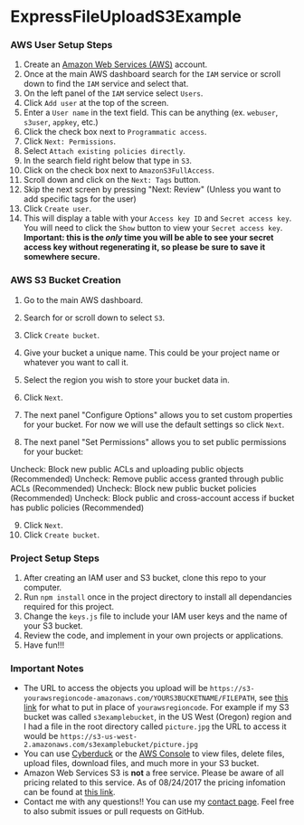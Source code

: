 # ExpressFileUploadS3Example


### AWS User Setup Steps

1.  Create an [Amazon Web Services (AWS)](https://aws.amazon.com) account.
2.  Once at the main AWS dashboard search for the `IAM` service or scroll down to find the `IAM` service and select that.
3.  On the left panel of the `IAM` service select `Users`.
4.  Click `Add user` at the top of the screen.
5.  Enter a `User name` in the text field. This can be anything (ex. `webuser`, `s3user`, `appkey`, etc.)
6.  Click the check box next to `Programmatic access`.
7.  Click `Next: Permissions`.
8.  Select `Attach existing policies directly`.
9.  In the search field right below that type in `S3`.
10. Click on the check box next to `AmazonS3FullAccess`.
11. Scroll down and click on the `Next: Tags` button.
12. Skip the next screen by pressing "Next: Review" (Unless you want to add specific tags for the user)
13. Click `Create user`.
14. This will display a table with your `Access key ID` and `Secret access key`. You will need to click the `Show` button to view your `Secret access key`. **Important: this is the *only* time you will be able to see your secret access key without regenerating it, so please be sure to save it somewhere secure.**

### AWS S3 Bucket Creation

1.  Go to the main AWS dashboard.
2.  Search for or scroll down to select `S3`.
3.  Click `Create bucket`.
4.  Give your bucket a unique name. This could be your project name or whatever you want to call it.
5.  Select the region you wish to store your bucket data in.
6.  Click `Next`.
7.  The next panel "Configure Options" allows you to set custom properties for your bucket. For now we will use the default settings so click `Next`.

8. The next panel "Set Permissions" allows you to set public permissions for your bucket:  

Uncheck: Block new public ACLs and uploading public objects (Recommended) 
Uncheck: Remove public access granted through public ACLs (Recommended) 
Uncheck: Block new public bucket policies (Recommended) 
Uncheck: Block public and cross-account access if bucket has public policies (Recommended) 

9.  Click `Next`.
10. Click `Create bucket`.


### Project Setup Steps

1.  After creating an IAM user and S3 bucket, clone this repo to your computer.
2.  Run `npm install` once in the project directory to install all dependancies required for this project.
3.  Change the `keys.js` file to include your IAM user keys and the name of your S3 bucket.
4.  Review the code, and implement in your own projects or applications.
5.  Have fun!!!


### Important Notes

-   The URL to access the objects you upload will be `https://s3-yourawsregioncode-amazonaws.com/YOURS3BUCKETNAME/FILEPATH`, see [this link](http://docs.aws.amazon.com/general/latest/gr/rande.html#s3_region) for what to put in place of `yourawsregioncode`. For example if my S3 bucket was called `s3examplebucket`, in the US West (Oregon) region and I had a file in the root directory called `picture.jpg` the URL to access it would be `https://s3-us-west-2.amazonaws.com/s3examplebucket/picture.jpg`
-   You can use [Cyberduck](https://cyberduck.io) or the [AWS Console](https://console.aws.amazon.com/console/home) to view  files, delete files, upload files, download files, and much more in your S3 bucket.
-   Amazon Web Services S3 is **not** a free service. Please be aware of all pricing related to this service. As of 08/24/2017 the pricing infomation can be found at [this link](https://aws.amazon.com/s3/pricing/).
-   Contact me with any questions!! You can use my [contact page](https://blog.charlie.fish/contact). Feel free to also submit issues or pull requests on GitHub.
